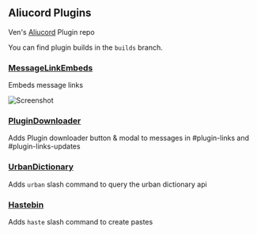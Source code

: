 ## Aliucord Plugins

Ven's [Aliucord](https://github.com/Aliucord) Plugin repo

You can find plugin builds in the `builds` branch.

### [MessageLinkEmbeds](https://github.com/Vendicated/AliucordPlugins/blob/builds/MessageLinkEmbeds.zip?raw=true)

Embeds message links

![Screenshot](https://media.discordapp.net/attachments/852330877966614589/852330896047603732/Screenshot_20210610-013817.jpg)

### [PluginDownloader](https://github.com/Vendicated/AliucordPlugins/blob/builds/PluginDownloader.zip?raw=true)

Adds Plugin downloader button & modal to messages in #plugin-links and #plugin-links-updates

### [UrbanDictionary](https://github.com/Vendicated/AliucordPlugins/blob/builds/UrbanDictionary.zip?raw=true)

Adds `urban` slash command to query the urban dictionary api

### [Hastebin](https://github.com/Vendicated/AliucordPlugins/blob/builds/Hastebin.zip?raw=true)

Adds `haste` slash command to create pastes
